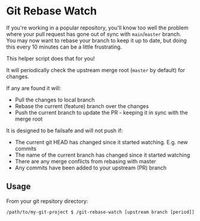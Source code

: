 # Git Rebase Watch

If you're working in a popular repository, you'll know too well the problem where your pull request has gone out of sync with `main`/`master` branch.  
You may now want to rebase your branch to keep it up to date, but doing this every 10 minutes can be a little frustrating.

This helper script does that for you!

It will periodically check the upstream merge root (`master` by default) for changes.

If any are found it will:

- Pull the changes to local branch
- Rebase the current (feature) branch over the changes
- Push the current branch to update the PR - keeping it in sync with the merge root

It is designed to be failsafe and will not push if:

- The current git HEAD has changed since it started watching. E.g. new commits
- The name of the current branch has changed since it started watching
- There are any merge conflicts from rebasing with master
- Any commits have been added to your upstream (PR) branch

## Usage

From your git repsitory directory:

```shell
/path/to/my-git-project $ /git-rebase-watch [upstream branch [period]]
```
